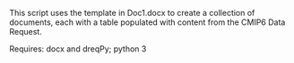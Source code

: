 

This script uses the template in Doc1.docx to create a collection of documents, each with a table populated with content from the CMIP6 Data Request.

Requires: docx and dreqPy; python 3

